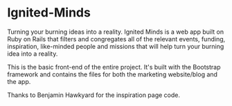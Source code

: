 # Ignited-Minds
Turning your burning ideas into a reality. Ignited Minds is a web app built on Ruby on Rails that filters and congregates all of the relevant events, funding, inspiration, like-minded people and missions that will help turn your burning idea into a reality.

This is the basic front-end of the entire project. It's built with the Bootstrap framework and contains the files for both the marketing website/blog and the app.

Thanks to Benjamin Hawkyard for the inspiration page code.
